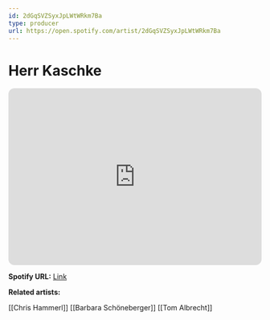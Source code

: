 ```yaml
---
id: 2dGqSVZSyxJpLWtWRkm7Ba
type: producer
url: https://open.spotify.com/artist/2dGqSVZSyxJpLWtWRkm7Ba
---
```

# Herr Kaschke

<iframe style="border-radius:12px" src="https://open.spotify.com/embed/artist/2dGqSVZSyxJpLWtWRkm7Ba" width="100%" height="352" frameBorder="0" allowfullscreen="" allow="autoplay; clipboard-write; encrypted-media; fullscreen; picture-in-picture" loading="lazy"></iframe>

**Spotify URL:** [Link](https://open.spotify.com/artist/2dGqSVZSyxJpLWtWRkm7Ba)

**Related artists:**

[[Chris Hammerl]]
[[Barbara Schöneberger]]
[[Tom Albrecht]]
